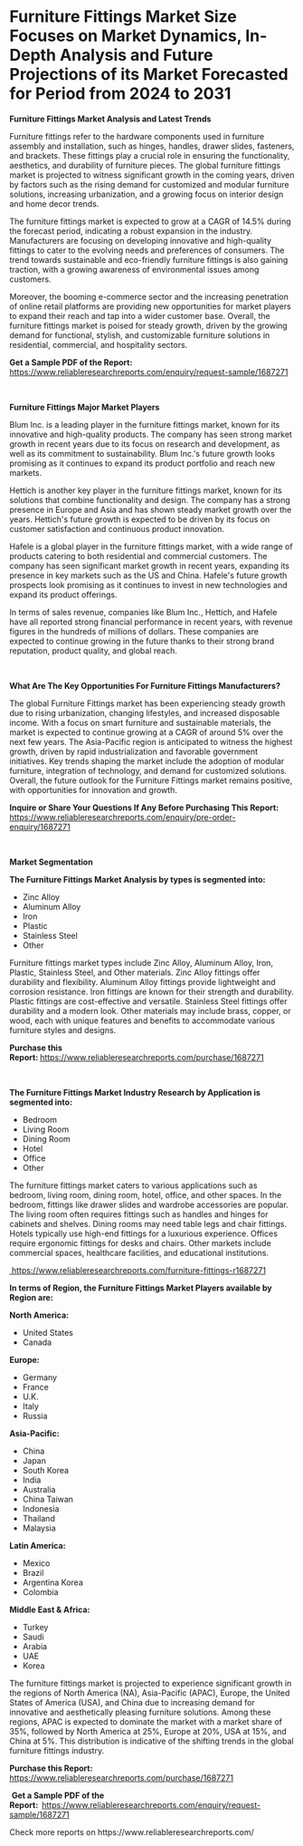 <p><h1>Furniture Fittings Market Size Focuses on Market Dynamics, In-Depth Analysis and Future Projections of its Market Forecasted for Period from 2024 to 2031</h1></p><p><strong>Furniture Fittings Market Analysis and Latest Trends</strong></p>
<p><p>Furniture fittings refer to the hardware components used in furniture assembly and installation, such as hinges, handles, drawer slides, fasteners, and brackets. These fittings play a crucial role in ensuring the functionality, aesthetics, and durability of furniture pieces. The global furniture fittings market is projected to witness significant growth in the coming years, driven by factors such as the rising demand for customized and modular furniture solutions, increasing urbanization, and a growing focus on interior design and home decor trends.</p><p>The furniture fittings market is expected to grow at a CAGR of 14.5% during the forecast period, indicating a robust expansion in the industry. Manufacturers are focusing on developing innovative and high-quality fittings to cater to the evolving needs and preferences of consumers. The trend towards sustainable and eco-friendly furniture fittings is also gaining traction, with a growing awareness of environmental issues among customers.</p><p>Moreover, the booming e-commerce sector and the increasing penetration of online retail platforms are providing new opportunities for market players to expand their reach and tap into a wider customer base. Overall, the furniture fittings market is poised for steady growth, driven by the growing demand for functional, stylish, and customizable furniture solutions in residential, commercial, and hospitality sectors.</p></p>
<p><strong>Get a Sample PDF of the Report:&nbsp;</strong> <a href="https://www.reliableresearchreports.com/enquiry/request-sample/1687271">https://www.reliableresearchreports.com/enquiry/request-sample/1687271</a></p>
<p>&nbsp;</p>
<p><strong>Furniture Fittings Major Market Players</strong></p>
<p><p>Blum Inc. is a leading player in the furniture fittings market, known for its innovative and high-quality products. The company has seen strong market growth in recent years due to its focus on research and development, as well as its commitment to sustainability. Blum Inc.'s future growth looks promising as it continues to expand its product portfolio and reach new markets.</p><p>Hettich is another key player in the furniture fittings market, known for its solutions that combine functionality and design. The company has a strong presence in Europe and Asia and has shown steady market growth over the years. Hettich's future growth is expected to be driven by its focus on customer satisfaction and continuous product innovation.</p><p>Hafele is a global player in the furniture fittings market, with a wide range of products catering to both residential and commercial customers. The company has seen significant market growth in recent years, expanding its presence in key markets such as the US and China. Hafele's future growth prospects look promising as it continues to invest in new technologies and expand its product offerings.</p><p>In terms of sales revenue, companies like Blum Inc., Hettich, and Hafele have all reported strong financial performance in recent years, with revenue figures in the hundreds of millions of dollars. These companies are expected to continue growing in the future thanks to their strong brand reputation, product quality, and global reach.</p></p>
<p>&nbsp;</p>
<p><strong>What Are The Key Opportunities For Furniture Fittings Manufacturers?</strong></p>
<p><p>The global Furniture Fittings market has been experiencing steady growth due to rising urbanization, changing lifestyles, and increased disposable income. With a focus on smart furniture and sustainable materials, the market is expected to continue growing at a CAGR of around 5% over the next few years. The Asia-Pacific region is anticipated to witness the highest growth, driven by rapid industrialization and favorable government initiatives. Key trends shaping the market include the adoption of modular furniture, integration of technology, and demand for customized solutions. Overall, the future outlook for the Furniture Fittings market remains positive, with opportunities for innovation and growth.</p></p>
<p><strong>Inquire or Share Your Questions If Any Before Purchasing This Report:</strong> <a href="https://www.reliableresearchreports.com/enquiry/pre-order-enquiry/1687271">https://www.reliableresearchreports.com/enquiry/pre-order-enquiry/1687271</a></p>
<p>&nbsp;</p>
<p><strong>Market Segmentation</strong></p>
<p><strong>The Furniture Fittings Market Analysis by types is segmented into:</strong></p>
<p><ul><li>Zinc Alloy</li><li>Aluminum Alloy</li><li>Iron</li><li>Plastic</li><li>Stainless Steel</li><li>Other</li></ul></p>
<p><p>Furniture fittings market types include Zinc Alloy, Aluminum Alloy, Iron, Plastic, Stainless Steel, and Other materials. Zinc Alloy fittings offer durability and flexibility. Aluminum Alloy fittings provide lightweight and corrosion resistance. Iron fittings are known for their strength and durability. Plastic fittings are cost-effective and versatile. Stainless Steel fittings offer durability and a modern look. Other materials may include brass, copper, or wood, each with unique features and benefits to accommodate various furniture styles and designs.</p></p>
<p><strong>Purchase this Report:&nbsp;</strong><a href="https://www.reliableresearchreports.com/purchase/1687271">https://www.reliableresearchreports.com/purchase/1687271</a></p>
<p>&nbsp;</p>
<p><strong>The Furniture Fittings Market Industry Research by Application is segmented into:</strong></p>
<p><ul><li>Bedroom</li><li>Living Room</li><li>Dining Room</li><li>Hotel</li><li>Office</li><li>Other</li></ul></p>
<p><p>The furniture fittings market caters to various applications such as bedroom, living room, dining room, hotel, office, and other spaces. In the bedroom, fittings like drawer slides and wardrobe accessories are popular. The living room often requires fittings such as handles and hinges for cabinets and shelves. Dining rooms may need table legs and chair fittings. Hotels typically use high-end fittings for a luxurious experience. Offices require ergonomic fittings for desks and chairs. Other markets include commercial spaces, healthcare facilities, and educational institutions.</p></p>
<p><a href="https://www.reliableresearchreports.com/furniture-fittings-r1687271">&nbsp;https://www.reliableresearchreports.com/furniture-fittings-r1687271</a></p>
<p><strong>In terms of Region, the Furniture Fittings Market Players available by Region are:</strong></p>
<p>
    <p> <strong> North America: </strong>
        <ul>
            <li>United States</li>
            <li>Canada</li>
        </ul>
        </p> 
    <p> <strong> Europe: </strong>
        <ul>
            <li>Germany</li>
            <li>France</li>
            <li>U.K.</li>
            <li>Italy</li>
            <li>Russia</li>
        </ul>
        </p> 
    <p> <strong> Asia-Pacific: </strong>
        <ul>
            <li>China</li>
            <li>Japan</li>
            <li>South Korea</li>
            <li>India</li>
            <li>Australia</li>
            <li>China Taiwan</li>
            <li>Indonesia</li>
            <li>Thailand</li>
            <li>Malaysia</li>
        </ul>
        </p> 
    <p> <strong> Latin America: </strong>
        <ul>
            <li>Mexico</li>
            <li>Brazil</li>
            <li>Argentina Korea</li>
            <li>Colombia</li>
        </ul>
        </p> 
    <p> <strong> Middle East & Africa: </strong>
        <ul>
            <li>Turkey</li>
            <li>Saudi</li>
            <li>Arabia</li>
            <li>UAE</li>
            <li>Korea</li>
        </ul>
    </p>
    </p>
<p><p>The furniture fittings market is projected to experience significant growth in the regions of North America (NA), Asia-Pacific (APAC), Europe, the United States of America (USA), and China due to increasing demand for innovative and aesthetically pleasing furniture solutions. Among these regions, APAC is expected to dominate the market with a market share of 35%, followed by North America at 25%, Europe at 20%, USA at 15%, and China at 5%. This distribution is indicative of the shifting trends in the global furniture fittings industry.</p></p>
<p><strong>Purchase this Report: </strong><a href="https://www.reliableresearchreports.com/purchase/1687271">https://www.reliableresearchreports.com/purchase/1687271</a></p>
<p>&nbsp;<strong>Get a Sample PDF of the Report:&nbsp;&nbsp;</strong><a href="https://www.reliableresearchreports.com/enquiry/request-sample/1687271">https://www.reliableresearchreports.com/enquiry/request-sample/1687271</a></p>
<p><strong></strong></p>
<p>Check more reports on https://www.reliableresearchreports.com/</p>